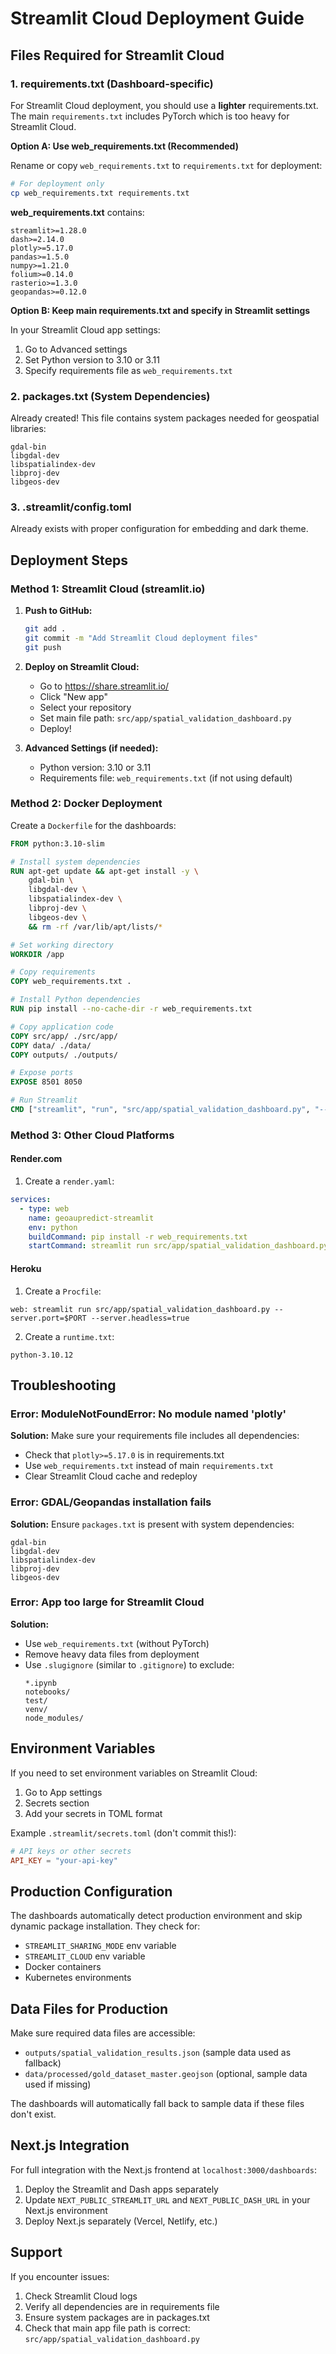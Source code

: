 # Streamlit Cloud Deployment Guide

## Files Required for Streamlit Cloud

### 1. requirements.txt (Dashboard-specific)

For Streamlit Cloud deployment, you should use a **lighter** requirements.txt. The main `requirements.txt` includes PyTorch which is too heavy for Streamlit Cloud.

**Option A: Use web_requirements.txt (Recommended)**

Rename or copy `web_requirements.txt` to `requirements.txt` for deployment:

```bash
# For deployment only
cp web_requirements.txt requirements.txt
```

**web_requirements.txt** contains:
```
streamlit>=1.28.0
dash>=2.14.0
plotly>=5.17.0
pandas>=1.5.0
numpy>=1.21.0
folium>=0.14.0
rasterio>=1.3.0
geopandas>=0.12.0
```

**Option B: Keep main requirements.txt and specify in Streamlit settings**

In your Streamlit Cloud app settings:
1. Go to Advanced settings
2. Set Python version to 3.10 or 3.11
3. Specify requirements file as `web_requirements.txt`

### 2. packages.txt (System Dependencies)

Already created! This file contains system packages needed for geospatial libraries:

```
gdal-bin
libgdal-dev
libspatialindex-dev
libproj-dev
libgeos-dev
```

### 3. .streamlit/config.toml

Already exists with proper configuration for embedding and dark theme.

## Deployment Steps

### Method 1: Streamlit Cloud (streamlit.io)

1. **Push to GitHub:**
   ```bash
   git add .
   git commit -m "Add Streamlit Cloud deployment files"
   git push
   ```

2. **Deploy on Streamlit Cloud:**
   - Go to https://share.streamlit.io/
   - Click "New app"
   - Select your repository
   - Set main file path: `src/app/spatial_validation_dashboard.py`
   - Deploy!

3. **Advanced Settings (if needed):**
   - Python version: 3.10 or 3.11
   - Requirements file: `web_requirements.txt` (if not using default)

### Method 2: Docker Deployment

Create a `Dockerfile` for the dashboards:

```dockerfile
FROM python:3.10-slim

# Install system dependencies
RUN apt-get update && apt-get install -y \
    gdal-bin \
    libgdal-dev \
    libspatialindex-dev \
    libproj-dev \
    libgeos-dev \
    && rm -rf /var/lib/apt/lists/*

# Set working directory
WORKDIR /app

# Copy requirements
COPY web_requirements.txt .

# Install Python dependencies
RUN pip install --no-cache-dir -r web_requirements.txt

# Copy application code
COPY src/app/ ./src/app/
COPY data/ ./data/
COPY outputs/ ./outputs/

# Expose ports
EXPOSE 8501 8050

# Run Streamlit
CMD ["streamlit", "run", "src/app/spatial_validation_dashboard.py", "--server.port=8501", "--server.headless=true"]
```

### Method 3: Other Cloud Platforms

#### Render.com
1. Create a `render.yaml`:
```yaml
services:
  - type: web
    name: geoaupredict-streamlit
    env: python
    buildCommand: pip install -r web_requirements.txt
    startCommand: streamlit run src/app/spatial_validation_dashboard.py --server.port=$PORT --server.headless=true
```

#### Heroku
1. Create a `Procfile`:
```
web: streamlit run src/app/spatial_validation_dashboard.py --server.port=$PORT --server.headless=true
```

2. Create a `runtime.txt`:
```
python-3.10.12
```

## Troubleshooting

### Error: ModuleNotFoundError: No module named 'plotly'

**Solution:** Make sure your requirements file includes all dependencies:
- Check that `plotly>=5.17.0` is in requirements.txt
- Use `web_requirements.txt` instead of main `requirements.txt`
- Clear Streamlit Cloud cache and redeploy

### Error: GDAL/Geopandas installation fails

**Solution:** Ensure `packages.txt` is present with system dependencies:
```
gdal-bin
libgdal-dev
libspatialindex-dev
libproj-dev
libgeos-dev
```

### Error: App too large for Streamlit Cloud

**Solution:** 
- Use `web_requirements.txt` (without PyTorch)
- Remove heavy data files from deployment
- Use `.slugignore` (similar to `.gitignore`) to exclude:
  ```
  *.ipynb
  notebooks/
  test/
  venv/
  node_modules/
  ```

## Environment Variables

If you need to set environment variables on Streamlit Cloud:
1. Go to App settings
2. Secrets section
3. Add your secrets in TOML format

Example `.streamlit/secrets.toml` (don't commit this!):
```toml
# API keys or other secrets
API_KEY = "your-api-key"
```

## Production Configuration

The dashboards automatically detect production environment and skip dynamic package installation. They check for:
- `STREAMLIT_SHARING_MODE` env variable
- `STREAMLIT_CLOUD` env variable  
- Docker containers
- Kubernetes environments

## Data Files for Production

Make sure required data files are accessible:
- `outputs/spatial_validation_results.json` (sample data used as fallback)
- `data/processed/gold_dataset_master.geojson` (optional, sample data used if missing)

The dashboards will automatically fall back to sample data if these files don't exist.

## Next.js Integration

For full integration with the Next.js frontend at `localhost:3000/dashboards`:
1. Deploy the Streamlit and Dash apps separately
2. Update `NEXT_PUBLIC_STREAMLIT_URL` and `NEXT_PUBLIC_DASH_URL` in your Next.js environment
3. Deploy Next.js separately (Vercel, Netlify, etc.)

## Support

If you encounter issues:
1. Check Streamlit Cloud logs
2. Verify all dependencies are in requirements file
3. Ensure system packages are in packages.txt
4. Check that main app file path is correct: `src/app/spatial_validation_dashboard.py`

